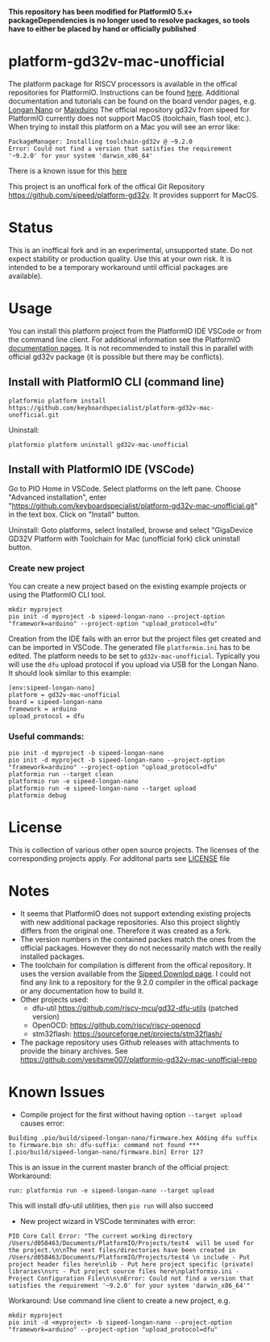 __This repository has been modified for PlatformIO 5.x+__
__packageDependencies is no longer used to resolve packages, so tools have to either be placed by hand or officially published__


# platform-gd32v-mac-unofficial
The platform package for RISCV processors is available in the offical repositories for PlatformIO. Instructions can be found [here](https://docs.platformio.org/en/latest/platforms/sifive.html). Additional documentation and tutorials can be found on the board vendor pages, e.g. [Longan Nano](https://longan.sipeed.com/en) or [Maixduino](https://maixduino.sipeed.com/en/)
The official repository gd32v from sipeed for PlatformIO currently does not support MacOS (toolchain, flash tool, etc.). When trying to install this platform on a Mac you will see an error like:

    PackageManager: Installing toolchain-gd32v @ ~9.2.0
    Error: Could not find a version that satisfies the requirement '~9.2.0' for your system 'darwin_x86_64'

 There is a known issue for this [here](https://github.com/sipeed/platform-gd32v/issues/6)

 This project is an unoffical fork of the offical Git Repository <https://github.com/sipeed/platform-gd32v>. It provides supporrt for MacOS.

# Status
This is an inoffical fork and in an experimental, unsupported state. Do not expect stability or production quality. Use this at your own risk. It is intended to be a temporary workaround until official packages are available).


# Usage
You can install this platform project from the PlatformIO IDE VSCode or from the command line client. For additional information see the PlatformIO [documentation pages](https://docs.platformio.org).
It is not recommended to install this in parallel with official gd32v package (it is possible but there may be conflicts).

## Install with PlatformIO CLI (command line)
    platformio platform install https://github.com/keyboardspecialist/platform-gd32v-mac-unofficial.git
Uninstall:

    platformio platform uninstall gd32v-mac-unofficial

## Install with PlatformIO IDE (VSCode)
Go to PIO Home in VSCode. Select platforms on the left pane.
Choose "Advanced installation", enter "https://github.com/keyboardspecialist/platform-gd32v-mac-unofficial.git" in the text box.
Click on "Install" button.

Uninstall:
Goto platforms, select Installed, browse and select "GigaDevice GD32V Platform with Toolchain for Mac (unofficial fork)
click uninstall button.

### Create new project
You can create a new project based on the existing example projects or using the PlatformIO CLI tool.

    mkdir myproject
    pio init -d myproject -b sipeed-longan-nano --project-option "framework=arduino" --project-option "upload_protocol=dfu"

Creation from the IDE fails with an error but the project files get created and can be imported in VSCode. The generated file `platformio.ini` has to be edited. The platform needs to be set to `gd32v-mac-unofficial`. Typically you will use the `dfu` upload protocol if you upload via USB for the Longan Nano. It should look similar to this example:

    [env:sipeed-longan-nano]
    platform = gd32v-mac-unofficial
    board = sipeed-longan-nano
    framework = arduino
    upload_protocol = dfu

### Useful commands:

    pio init -d myproject -b sipeed-longan-nano
    pio init -d myproject -b sipeed-longan-nano --project-option "framework=arduino" --project-option "upload_protocol=dfu"
    platformio run --target clean
    platformio run -e sipeed-longan-nano
    platformio run -e sipeed-longan-nano --target upload
    platformio debug

# License
This is collection of various other open source projects. The licenses of the corresponding projects apply. For additonal parts see [LICENSE](LICENSE.md) file

# Notes
* It seems that PlatformIO does not support extending existing projects with new additional package repositories. Also this project slightly differs from the original one. Therefore it was created as a fork.
* The version numbers in the contained packes match the ones from the official packages. However they do not necessarily match with the really installed packages.
* The toolchain for compilation is different from the offical repository. It uses the version available from the [Sipeed Downlod page](https://www.sifive.com/boards/). I could not find any link to a repository for the 9.2.0 compiler in the offical package or any documentation how to build it.
* Other projects used:
    * dfu-util <https://github.com/riscv-mcu/gd32-dfu-utils> (patched version)
    * OpenOCD: <https://github.com/riscv/riscv-openocd>
    * stm32flash: <https://sourceforge.net/projects/stm32flash/>
* The package repository uses Github releases with attachments to provide the binary archives. See <https://github.com/yesitsme007/platformio-gd32v-mac-unofficial-repo>

# Known Issues
* Compile project for the first without having option `--target upload` causes error:

`Building .pio/build/sipeed-longan-nano/firmware.hex
Adding dfu suffix to firmware.bin
sh: dfu-suffix: command not found
*** [.pio/build/sipeed-longan-nano/firmware.bin] Error 127`

This is an issue in the current master branch of the official project:
Workaround:

`run: platformio run -e sipeed-longan-nano --target upload`

This will install dfu-util utilities, then `pio run` will also succeed

* New project wizard in VSCode terminates with error:

`PIO Core Call Error: "The current working directory /Users/d058463/Documents/PlatformIO/Projects/test4  will be used for
 the project.\n\nThe next files/directories have been created in /Users/d058463/Documents/PlatformIO/Projects/test4 \n
 include - Put project header files here\nlib - Put here project specific (private) libraries\nsrc -
 Put project source files here\nplatformio.ini -
 Project Configuration File\n\n\nError: Could not find a version that satisfies the requirement '~9.2.0' for your
 system 'darwin_x86_64'"`

Workaround: Use command line client to create a new project, e.g.

    mkdir myproject
    pio init -d <myproject> -b sipeed-longan-nano --project-option "framework=arduino" --project-option "upload_protocol=dfu"




